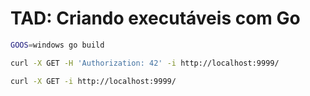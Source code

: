 # TAD: Criando executáveis com Go

```sh
GOOS=windows go build
```

```sh
curl -X GET -H 'Authorization: 42' -i http://localhost:9999/
```

```sh
curl -X GET -i http://localhost:9999/
```
